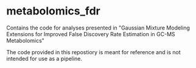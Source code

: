 # metabolomics_fdr
Contains the code for analyses presented in "Gaussian Mixture Modeling Extensions for Improved False Discovery Rate Estimation in GC-MS Metabolomics"

The code provided in this repostiory is meant for reference and is not intended for use as a pipeline. 
